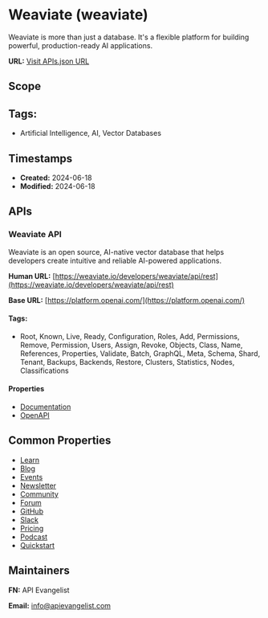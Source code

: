 # Weaviate (weaviate)

Weaviate is more than just a database. It's a flexible platform for building
powerful, production-ready AI applications.

**URL:** [Visit APIs.json URL](https://raw.githubusercontent.com/api-search/ai/main/_apis/weaviate/apis.md)

## Scope


## Tags:

 - Artificial Intelligence, AI, Vector Databases

## Timestamps

- **Created:** 2024-06-18 
- **Modified:** 2024-06-18 

## APIs

### Weaviate API
Weaviate is an open source, AI-native vector database that helps
developers create intuitive and reliable AI-powered applications.

**Human URL:** [https://weaviate.io/developers/weaviate/api/rest](https://weaviate.io/developers/weaviate/api/rest)

**Base URL:** [https://platform.openai.com/](https://platform.openai.com/)


#### Tags:

 - Root, Known, Live, Ready, Configuration, Roles, Add, Permissions, Remove, Permission, Users, Assign, Revoke, Objects, Class, Name, References, Properties, Validate, Batch, GraphQL, Meta, Schema, Shard, Tenant, Backups, Backends, Restore, Clusters, Statistics, Nodes, Classifications

#### Properties

- [Documentation](https://weaviate.io/developers/weaviate/api/rest)
- [OpenAPI](properties/weaviate-openapi.yml)

## Common Properties

- [Learn](https://weaviate.io/developers/academy)
- [Blog](https://weaviate.io/blog)
- [Events](https://weaviate.io/community/events)
- [Newsletter](https://newsletter.weaviate.io/)
- [Community](https://weaviate.io/community)
- [Forum](https://forum.weaviate.io/)
- [GitHub](https://github.com/weaviate)
- [Slack](https://weaviate.io/slack)
- [Pricing](https://weaviate.io/pricing)
- [Podcast](https://weaviate.io/podcast)
- [Quickstart](https://weaviate.io/developers/weaviate/quickstart)

## Maintainers

**FN:** API Evangelist

**Email:** info@apievangelist.com

